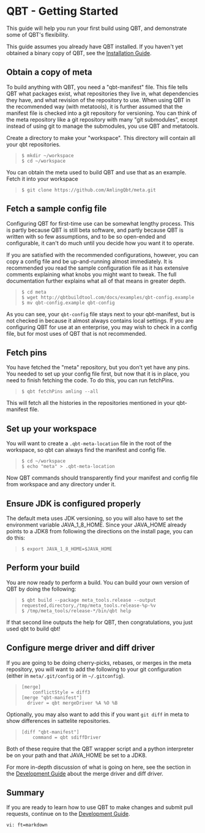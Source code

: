 # QBT - Getting Started

This guide will help you run your first build using QBT, and demonstrate some of QBT's flexibility.

This guide assumes you already have QBT installed.  If you haven't yet obtained a binary copy of QBT, see the [Installation Guide](install.html).

## Obtain a copy of meta

To build anything with QBT, you need a "qbt-manifest" file.  This file tells QBT what packages exist, what repositories they live in, what dependencies they have, and what revision of the repository to use.  When using QBT in the recommended way (with metatools), it is further assumed that the manifest file is checked into a git repository for versioning.  You can think of the meta repository like a git repository with many "git submodules", except instead of using git to manage the submodules, you use QBT and metatools.

Create a directory to make your "workspace".  This directory will contain all your qbt repositories.

>     $ mkdir ~/workspace
>     $ cd ~/workspace

You can obtain the meta used to build QBT and use that as an example.  Fetch it into your workspace

>     $ git clone https://github.com/AmlingQbt/meta.git

## Fetch a sample config file

Configuring QBT for first-time use can be somewhat lengthy process.  This is partly because QBT is still beta software, and partly because QBT is written with so few assumptions, and to be so open-ended and configurable, it can't do much until you decide how you want it to operate.

If you are satisfied with the recommended configurations, however, you can copy a config file and be up-and-running almost immediately.  It is recommended you read the sample configuration file as it has extensive comments explaining what knobs you might want to tweak.  The full documentation further explains what all of that means in greater depth.

>     $ cd meta
>     $ wget http://qbtbuildtool.com/docs/examples/qbt-config.example
>     $ mv qbt-config.example qbt-config

As you can see, your `qbt-config` file stays next to your qbt-manifest, but is not checked in because it almost always contains local settings.  If you are configuring QBT for use at an enterprise, you may wish to check in a config file, but for most uses of QBT that is not recommended.

## Fetch pins

You have fetched the "meta" repository, but you don't yet have any pins.  You needed to set up your config file first, but now that it is in place, you need to finish fetching the code.  To do this, you can run fetchPins.

>     $ qbt fetchPins amling --all

This will fetch all the histories in the repositories mentioned in your qbt-manifest file.

## Set up your workspace

You will want to create a `.qbt-meta-location` file in the root of the workspace, so qbt can always find the manifest and config file.

>     $ cd ~/workspace
>     $ echo "meta" > .qbt-meta-location

Now QBT commands should transparently find your manifest and config file from workspace and any directory under it.

## Ensure JDK is configured properly

The default meta uses JDK versioning, so you will also have to set the environment variable JAVA_1_8_HOME.  Since your JAVA_HOME already points to a JDK8 from following the directions on the install page, you can do this:

>     $ export JAVA_1_8_HOME=$JAVA_HOME

## Perform your build

You are now ready to perform a build.  You can build your own version of QBT by doing the following:

>     $ qbt build --package meta_tools.release --output requested,directory,/tmp/meta_tools.release-%p-%v
>     $ /tmp/meta_tools/release-*/bin/qbt help

If that second line outputs the help for QBT, then congratulations, you just used qbt to build qbt!

## Configure merge driver and diff driver

If you are going to be doing cherry-picks, rebases, or merges in the meta repository, you will want to add the following to your git configuration (either in `meta/.git/config` or in `~/.gitconfig`).

>     [merge]
>         conflictStyle = diff3
>     [merge "qbt-manifest"]
>     	driver = qbt mergeDriver %A %O %B

Optionally, you may also want to add this if you want `git diff` in meta to show differences in sattelite repositories.

>     [diff "qbt-manifest"]
>         command = qbt sdiffDriver  

Both of these require that the QBT wrapper script and a python interpreter be on your path and that JAVA_HOME be set to a JDK8.

For more in-depth discussion of what is going on here, see the section in the [Development Guide](development-guide.html) about the merge driver and diff driver.

## Summary

If you are ready to learn how to use QBT to make changes and submit pull requests, continue on to the [Development Guide](development-guide.html).

    vi: ft=markdown
